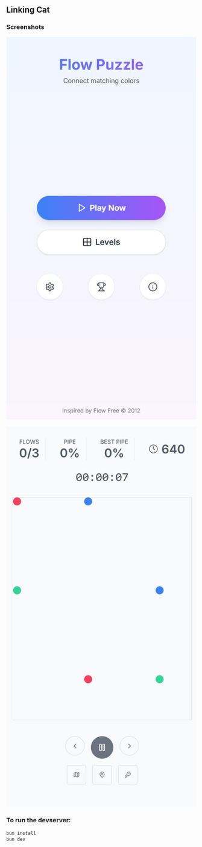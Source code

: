 ## Linking Cat

### Screenshots

![Application Screenshot](/screenshots/home.jpg)

![Another Screenshot](/screenshots/gameboard.jpg)


### To run the devserver:
```
bun install
bun dev
```
